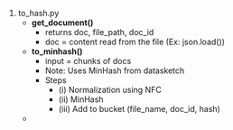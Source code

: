 
1. to_hash.py
	- **get_document()**
		- returns doc, file_path, doc_id
		- doc = content read from the file (Ex: json.load())
	- **to_minhash()**
		- input = chunks of docs
		- Note: Uses MinHash from datasketch
		- Steps
			- (i) Normalization using NFC
			- (ii) MinHash
			- (iii) Add to bucket (file_name, doc_id, hash)
	- 